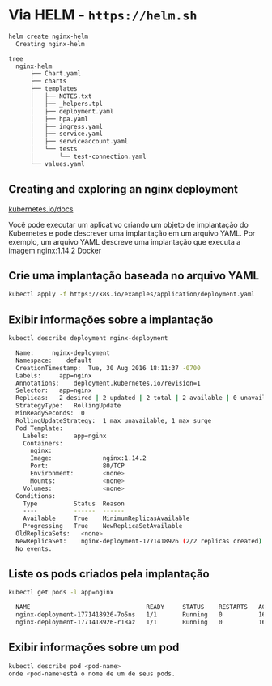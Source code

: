 
# Via HELM - `https://helm.sh`

``` bash
helm create nginx-helm
  Creating nginx-helm
```

```bash
tree
  nginx-helm
      ├── Chart.yaml
      ├── charts
      ├── templates
      │   ├── NOTES.txt
      │   ├── _helpers.tpl
      │   ├── deployment.yaml
      │   ├── hpa.yaml
      │   ├── ingress.yaml
      │   ├── service.yaml
      │   ├── serviceaccount.yaml
      │   └── tests
      │       └── test-connection.yaml
      └── values.yaml
```

## Creating and exploring an nginx deployment

[kubernetes.io/docs](https://kubernetes.io/docs/tasks/run-application/run-stateless-application-deployment/)

Você pode executar um aplicativo criando um objeto de implantação do Kubernetes e pode descrever uma implantação em um arquivo YAML.
Por exemplo, um arquivo YAML descreve uma implantação que executa a imagem nginx:1.14.2 Docker

## Crie uma implantação baseada no arquivo YAML

```bash
kubectl apply -f https://k8s.io/examples/application/deployment.yaml
```

## Exibir informações sobre a implantação

```bash
kubectl describe deployment nginx-deployment

  Name:     nginx-deployment
  Namespace:    default
  CreationTimestamp:  Tue, 30 Aug 2016 18:11:37 -0700
  Labels:     app=nginx
  Annotations:    deployment.kubernetes.io/revision=1
  Selector:   app=nginx
  Replicas:   2 desired | 2 updated | 2 total | 2 available | 0 unavailable
  StrategyType:   RollingUpdate
  MinReadySeconds:  0
  RollingUpdateStrategy:  1 max unavailable, 1 max surge
  Pod Template:
    Labels:       app=nginx
    Containers:
      nginx:
      Image:              nginx:1.14.2
      Port:               80/TCP
      Environment:        <none>
      Mounts:             <none>
    Volumes:              <none>
  Conditions:
    Type          Status  Reason
    ----          ------  ------
    Available     True    MinimumReplicasAvailable
    Progressing   True    NewReplicaSetAvailable
  OldReplicaSets:   <none>
  NewReplicaSet:    nginx-deployment-1771418926 (2/2 replicas created)
  No events.
```

## Liste os pods criados pela implantação

```bash
kubectl get pods -l app=nginx

  NAME                                READY     STATUS    RESTARTS   AGE
  nginx-deployment-1771418926-7o5ns   1/1       Running   0          16h
  nginx-deployment-1771418926-r18az   1/1       Running   0          16h
```

## Exibir informações sobre um pod

```bash
kubectl describe pod <pod-name>
onde <pod-name>está o nome de um de seus pods.
```
